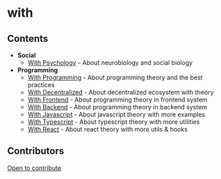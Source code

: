 # with

## Contents

- **Social**
  - [With Psychology](https://github.com/javeoff/with-psychology) - About neurobiology and social biology
- **Programming**
  - [With Programming](https://github.com/javeoff/with-programming) - About programming theory and the best practices
  - [With Decentralized](https://github.com/javeoff/with-decentralized) - About decentralized ecosystem with theory
  - [With Frontend](https://github.com/javeoff/with-frontend) - About programming theory in frontend system
  - [With Backend](https://github.com/javeoff/with-backend) - About programming theory in backend system
  - [With Javascript](https://github.com/javeoff/with-javascript) - About javascript theory with more examples
  - [With Typescript](https://github.com/javeoff/with-typescript) - About typescript theory with more utilities
  - [With React](https://github.com/javeoff/with-react) - About react theory with more utils & hooks

## Contributors

[Open to contribute](https://github.com/users/javeoff/projects/5/)

